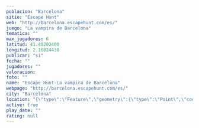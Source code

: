 ```yaml
---
poblacion: "Barcelona"
sitio: "Escape Hunt"
web: "http://barcelona.escapehunt.com/es/"
juego: "La vampira de Barcelona"
tematica: ""
max_jugadores: 6
latitud: 41.40203400
longitud: 2.16824430
publicar: "si"
fecha: ""
jugadores: ""
valoracion: 
foto: ""
name: "Escape Hunt-La vampira de Barcelona"
webpage: "http://barcelona.escapehunt.com/es/"
city: "Barcelona"
location: "{\"type\":\"Feature\",\"geometry\":{\"type\":\"Point\",\"coordinates\":[2.1682443,41.402034]}}"
active: true
play_date: ""
rating: null
---
```

